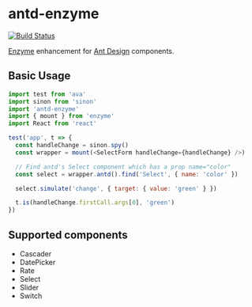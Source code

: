 # antd-enzyme

[![Build Status](https://travis-ci.org/yesmeck/antd-enzyme.svg?branch=master)](https://travis-ci.org/yesmeck/antd-enzyme)

[Enzyme](https://github.com/airbnb/enzyme) enhancement for [Ant Design](https://github.com/ant-design/ant-design) components.


## Basic Usage

```javascript
import test from 'ava'
import sinon from 'sinon'
import 'antd-enzyme'
import { mount } from 'enzyme'
import React from 'react'

test('app', t => {
  const handleChange = sinon.spy()
  const wrapper = mount(<SelectForm handleChange={handleChange} />)

  // Find antd's Select component which has a prop name="color"
  const select = wrapper.antd().find('Select', { name: 'color' })

  select.simulate('change', { target: { value: 'green' } })

  t.is(handleChange.firstCall.args[0], 'green')
})
```

## Supported components

* Cascader
* DatePicker
* Rate
* Select
* Slider
* Switch
